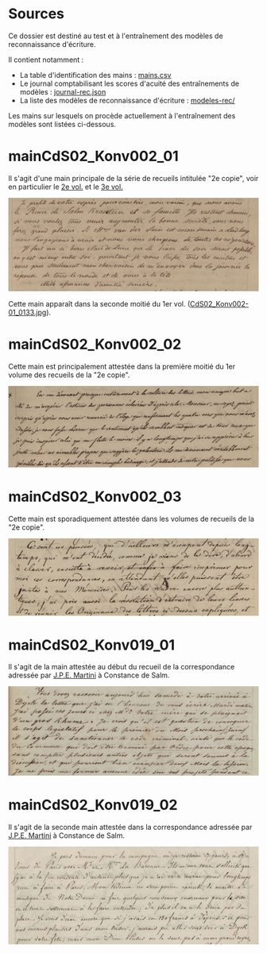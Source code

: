 Sources
=== 
Ce dossier est destiné au test et à l'entraînement des modèles de reconnaissance d'écriture.

Il contient notamment :
- La table d'identification des mains : [mains.csv](./mains.csv)
- Le journal comptabilisant les scores d'acuité des entraînements de modèles : [journal-rec.json](./journal-rec.json)
- La liste des modèles de reconnaissance d'écriture : [modeles-rec/](./modeles-rec/)

Les mains sur lesquels on procède actuellement à l'entraînement des modèles sont listées ci-dessous.

# mainCdS02_Konv002_01
Il s'agit d'une main principale de la série de recueils intitulée "2e copie", voir en particulier le [2e vol.](https://constance-de-salm.de/archiv/#/document/11216) et le [3e vol.](https://constance-de-salm.de/archiv/#/document/11217)

![exemple-mainCdS02_Konv002_01](./img-extrait/mainCdS02_Konv002_01-02_0065.jpg)

Cette main apparaît dans la seconde moitié du 1er vol. ([CdS02_Konv002-01_0133.jpg](https://constance-de-salm.de/archiv/#/document/8657)).

# mainCdS02_Konv002_02
Cette main est principalement attestée dans la première moitié du 1er volume des recueils de la "2e copie".

![exemple-mainCdS02_Konv002_02](./img-extrait/mainCdS02_Konv002_02-01_0030.jpg)

# mainCdS02_Konv002_03
Cette main est sporadiquement attestée dans les volumes de recueils de la "2e copie".

![exemple-mainCdS02_Konv002_03](./img-extrait/mainCdS02_Konv002_03-01_0006.jpg)

# mainCdS02_Konv019_01
Il s'agit de la main attestée au début du recueil de la correspondance adressée par [J.P.E. Martini](https://viaf.org/viaf/19866122/) à Constance de Salm.

![exemple-mainCdS02_Konv019_01](./img-extrait/mainCdS02_Konv019_01-0002.jpg)

# mainCdS02_Konv019_02
Il s'agit de la seconde main attestée dans la correspondance adressée par [J.P.E. Martini](https://viaf.org/viaf/19866122/) à Constance de Salm.

![exemple-mainCdS02_Konv019_02](./img-extrait/mainCdS02_Konv019_02-0036.jpg)